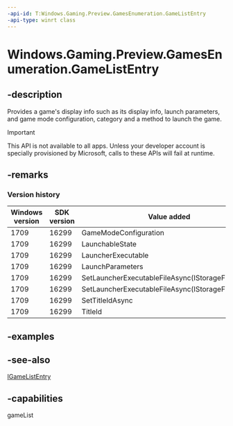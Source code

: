 ```yaml
---
-api-id: T:Windows.Gaming.Preview.GamesEnumeration.GameListEntry
-api-type: winrt class
---
```


<!-- Class syntax.
public class GameListEntry : Windows.Gaming.Preview.GamesEnumeration.IGameListEntry
-->

# Windows.Gaming.Preview.GamesEnumeration.GameListEntry

## -description
Provides a game's display info such as its display info, launch parameters, and game mode configuration, category and a method to launch the game. 

> [!IMPORTANT]
> This API is not available to all apps. Unless your developer account is specially provisioned by Microsoft, calls to these APIs will fail at runtime.

## -remarks

### Version history

| Windows version | SDK version | Value added |
| -- | -- | -- |
| 1709 | 16299 | GameModeConfiguration |
| 1709 | 16299 | LaunchableState |
| 1709 | 16299 | LauncherExecutable |
| 1709 | 16299 | LaunchParameters |
| 1709 | 16299 | SetLauncherExecutableFileAsync(IStorageFile) |
| 1709 | 16299 | SetLauncherExecutableFileAsync(IStorageFile,String) |
| 1709 | 16299 | SetTitleIdAsync |
| 1709 | 16299 | TitleId |

## -examples

## -see-also
[IGameListEntry](igamelistentry.md)


## -capabilities
gameList
